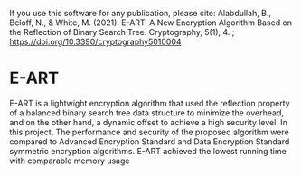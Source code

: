 If you use this software for any publication, please cite: Alabdullah, B., Beloff, N., & White, M. (2021). E-ART: A New Encryption Algorithm Based on 
the Reflection of Binary Search Tree. Cryptography, 5(1), 4. ; https://doi.org/10.3390/cryptography5010004

# E-ART
E-ART is a lightwight encryption algorithm that used the reflection property of a balanced binary search tree data structure to minimize the overhead, 
and on the other hand, a dynamic offset to achieve a high security level. In this project, The performance and security of the proposed algorithm were compared to 
Advanced Encryption Standard and Data Encryption Standard symmetric encryption algorithms.
E-ART achieved the lowest running time with comparable memory usage

